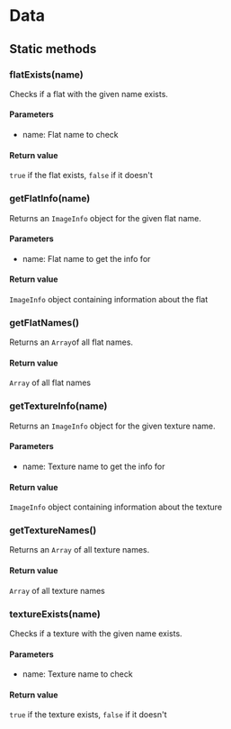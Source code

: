 # Data

## Static methods
### flatExists(name)
Checks if a flat with the given name exists.
#### Parameters
* name: Flat name to check
#### Return value
`true` if the flat exists, `false` if it doesn't
### getFlatInfo(name)
Returns an `ImageInfo` object for the given flat name.
#### Parameters
* name: Flat name to get the info for
#### Return value
`ImageInfo` object containing information about the flat
### getFlatNames()
Returns an `Array`of all flat names.
#### Return value
`Array` of all flat names
### getTextureInfo(name)
Returns an `ImageInfo` object for the given texture name.
#### Parameters
* name: Texture name to get the info for
#### Return value
`ImageInfo` object containing information about the texture
### getTextureNames()
Returns an `Array` of all texture names.
#### Return value
`Array` of all texture names
### textureExists(name)
Checks if a texture with the given name exists.
#### Parameters
* name: Texture name to check
#### Return value
`true` if the texture exists, `false` if it doesn't
